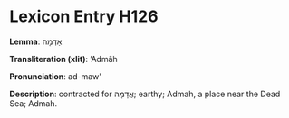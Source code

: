 # Lexicon Entry H126

**Lemma**: אַדְמָה

**Transliteration (xlit)**: ʼAdmâh

**Pronunciation**: ad-maw'

**Description**:
contracted for אֲדָמָה; earthy; Admah, a place near the Dead Sea; Admah.

